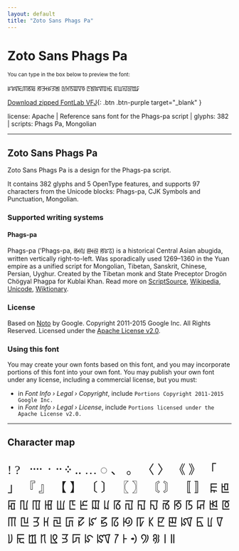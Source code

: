 ```yaml
---
layout: default
title: "Zoto Sans Phags Pa"
---
```


# Zoto Sans Phags Pa

<small>You can type in the box below to preview the font:</small>

<div contenteditable="true" class="texteditor" style="font-family: 'Zoto Sans Phags Pa';">
<p spellcheck="false">ꡜꡤꡩꡕꡏꡂ ꡐꡗꡡꡯꡭꡓ ꡖꡘꡑꡉꡧꡟ ꡇꡁꡰꡄꡲꡥ ꡀꡆꡌꡙꡪꡠ</p>
</div>

[Download zipped FontLab VFJ](https://downgit.github.io/#/home?url=https://github.com/fontlabcom/getgo-fonts/blob/main/getgo-fonts/apache/zotosans/zotosans-phagspa.vfj){: .btn .btn-purple target="_blank" }

license: Apache \| Reference sans font for the Phags-pa script \| glyphs: 382 \| scripts: Phags Pa, Mongolian

---


## Zoto Sans Phags Pa

Zoto Sans Phags Pa is a design for the Phags-pa script.

It contains 382 glyphs and 5 OpenType features, and supports 97 characters from the Unicode blocks: Phags-pa, CJK Symbols and Punctuation, Mongolian.


### Supported writing systems


#### Phags-pa

Phags-pa (ʼPhags-pa, ꡏꡡꡃ ꡣꡡꡙ ꡐꡜꡞ) is a historical Central Asian abugida, written vertically right-to-left. Was sporadically used 1269–1360 in the Yuan empire as a unified script for Mongolian, Tibetan, Sanskrit, Chinese, Persian, Uyghur. Created by the Tibetan monk and State Preceptor Drogön Chögyal Phagpa for Kublai Khan. Read more on [ScriptSource](https://scriptsource.org/scr/Phag), [Wikipedia](https://en.wikipedia.org/wiki/ISO_15924:Phag), [Unicode](https://www.unicode.org/versions/Unicode13.0.0/ch14.pdf#G40430), [Wiktionary](https://en.wiktionary.org/wiki/Category:Phags-pa_script).


### License

Based on [Noto](https://github.com/notofonts) by Google. Copyright 2011-2015 Google Inc. All Rights Reserved. Licensed under the [Apache License v2.0](https://www.apache.org/licenses/LICENSE-2.0.txt).

### Using this font

You may create your own fonts based on this font, and you may incorporate portions of this font into your own font. You may publish your own font under any license, including a commercial license, but you must:

- in _Font Info › Legal › Copyright_, include `Portions Copyright 2011-2015 Google Inc.`
- in _Font Info › Legal › License_, include `Portions licensed under the Apache License v2.0.`


---

## Character map

<div style="font-family: 'Zoto Sans Phags Pa'; font-size: 2em;">
! ?   ᠁ ᠂ ᠃ ᠅ ‥ … ◌ 、 。 〈 〉 《 》 「 」 『 』 【 】 〔 〕 〖 〗 〘 〙 〚 〛 ꡀ ꡁ ꡂ ꡃ ꡄ ꡅ ꡆ ꡇ ꡈ ꡉ ꡊ ꡋ ꡌ ꡍ ꡎ ꡏ ꡐ ꡑ ꡒ ꡓ ꡔ ꡕ ꡖ ꡗ ꡘ ꡙ ꡚ ꡛ ꡜ ꡝ ꡞ ꡟ ꡠ ꡡ ꡢ ꡣ ꡤ ꡥ ꡦ ꡧ ꡨ ꡩ ꡪ ꡫ ꡬ ꡭ ꡮ ꡯ ꡰ ꡱ ꡲ ꡳ ꡴ ꡵ ꡶ ꡷ ︀
</div>

